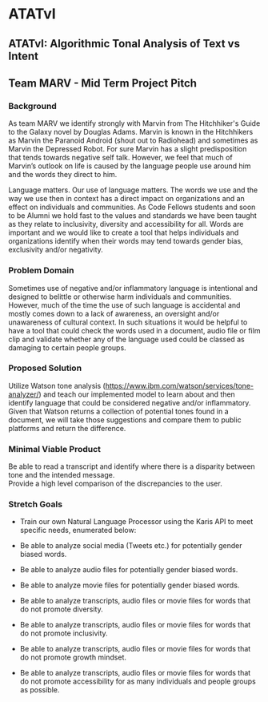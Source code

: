 # ATATvI
## ATATvI: Algorithmic Tonal Analysis of Text vs Intent

## Team MARV - Mid Term Project Pitch

### Background
As team MARV we identify strongly with Marvin from The Hitchhiker's Guide to the Galaxy novel by Douglas Adams. Marvin is known in the Hitchhikers as Marvin the Paranoid Android (shout out to Radiohead) and sometimes as Marvin the Depressed Robot. For sure Marvin has a slight predisposition that tends towards negative self talk. However, we feel that much of Marvin’s outlook on life is caused by the language people use around him and the words they direct to him.

Language matters. Our use of language matters. The words we use and the way we use then in context has a direct impact on organizations and an effect on individuals and communities. As Code Fellows students and soon to be Alumni we hold fast to the values and standards we have been taught as they relate to inclusivity, diversity and accessibility for all. Words are important and we would like to create a tool that helps individuals and organizations identify when their words may tend towards gender bias, exclusivity and/or negativity.


### Problem Domain
Sometimes use of negative and/or inflammatory language is intentional and designed to belittle or otherwise harm individuals and communities. However, much of the time the use of such language is accidental and mostly comes down to a lack of awareness, an oversight and/or unawareness of cultural context. In such situations it would be helpful to have a tool that could check the words used in a document, audio file or film clip and validate whether any of the language used could be classed as damaging to certain people groups.


### Proposed Solution
Utilize Watson tone analysis (https://www.ibm.com/watson/services/tone-analyzer/) and teach our implemented model to learn about and then identify language that could be considered negative and/or inflammatory. Given that Watson returns a collection of potential tones found in a document, we will take those suggestions and compare them to public platforms and return the difference.

### Minimal Viable Product
Be able to read a transcript and identify where there is a disparity between tone and the intended message.  
Provide a high level comparison of the discrepancies to the user.


### Stretch Goals

* Train our own Natural Language Processor using the Karis API to meet specific needs, enumerated below: 

* Be able to analyze social media (Tweets etc.) for potentially gender biased words.

* Be able to analyze audio files for potentially gender biased words.

* Be able to analyze movie files for potentially gender biased words.

* Be able to analyze transcripts, audio files or movie files for words that do not promote diversity.

* Be able to analyze transcripts, audio files or movie files for words that do not promote inclusivity.

* Be able to analyze transcripts, audio files or movie files for words that do not promote growth mindset.

* Be able to analyze transcripts, audio files or movie files for words that do not promote accessibility for as many individuals and people groups as possible.
